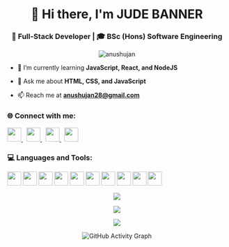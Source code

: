 <h1 align="center">👋 Hi there, I'm JUDE BANNER</h1>
<h3 align="center">🚀 Full-Stack Developer | 🎓 BSc (Hons) Software Engineering</h3>

<p align="center"> 
  <img src="https://komarev.com/ghpvc/?username=anushujan&label=Profile%20views&color=0e75b6&style=flat" alt="anushujan" />
</p>

- 🌱 I’m currently learning **JavaScript, React, and NodeJS**

- 💬 Ask me about **HTML, CSS, and JavaScript**

- 📫 Reach me at **[anushujan28@gmail.com](mailto:anushujan28@gmail.com)**

<h3 align="left">🌐 Connect with me:</h3>
<p align="left">
  <a href="https://www.linkedin.com/in/anushujansatkunarasa/" target="blank">
    <img src="https://img.shields.io/badge/LinkedIn-0077B5?style=for-the-badge&logo=linkedin&logoColor=white" height="32" />
  </a>&nbsp;
  <a href="https://twitter.com/anushujan" target="blank">
    <img src="https://img.shields.io/badge/Twitter-1DA1F2?style=for-the-badge&logo=twitter&logoColor=white" height="32" />
  </a>&nbsp;
  <a href="https://instagram.com/anushujansatkunarasa" target="blank">
    <img src="https://img.shields.io/badge/Instagram-E4405F?style=for-the-badge&logo=instagram&logoColor=white" height="32" />
  </a>&nbsp;
  <a href="https://www.youtube.com/channel/UC_sndH7eiQFJcikNSQ0QMHA" target="blank">
    <img src="https://img.shields.io/badge/YouTube-FF0000?style=for-the-badge&logo=youtube&logoColor=white" height="32" />
  </a>
</p>

<h3 align="left">💻 Languages and Tools:</h3>
<p align="left"> 
  <img src="https://img.shields.io/badge/HTML5-E34F26?style=for-the-badge&logo=html5&logoColor=white" height="32" />
  <img src="https://img.shields.io/badge/CSS3-1572B6?style=for-the-badge&logo=css3&logoColor=white" height="32" />
  <img src="https://img.shields.io/badge/JavaScript-%23323330.svg?style=for-the-badge&logo=javascript&logoColor=%23F7DF1E" height="32" />
  <img src="https://img.shields.io/badge/React-%2320232a.svg?style=for-the-badge&logo=react&logoColor=%2361DAFB" height="32" />
  <img src="https://img.shields.io/badge/Node.js-6DA55F?style=for-the-badge&logo=node.js&logoColor=white" height="32" />
  <img src="https://img.shields.io/badge/MySQL-%2300f.svg?style=for-the-badge&logo=mysql&logoColor=white" height="32" />
  <img src="https://img.shields.io/badge/PHP-777BB4?style=for-the-badge&logo=php&logoColor=white" height="32" />
  <img src="https://img.shields.io/badge/Java-%23ED8B00.svg?style=for-the-badge&logo=java&logoColor=white" height="32" />
  <img src="https://img.shields.io/badge/Figma-%23F24E1E.svg?style=for-the-badge&logo=figma&logoColor=white" height="32" />
  <img src="https://img.shields.io/badge/Canva-%2300C4CC.svg?style=for-the-badge&logo=Canva&logoColor=white" height="32" />
</p>

<p align="center">
  <img src="https://github-readme-stats.vercel.app/api?username=anushujan&theme=gotham&hide_border=true&include_all_commits=true&count_private=true" />
</p>

<p align="center">
  <img src="https://github-readme-streak-stats.herokuapp.com/?user=anushujan&theme=gotham&hide_border=true" />
</p>

<p align="center">
  <img src="https://github-readme-stats.vercel.app/api/top-langs/?username=anushujan&theme=gotham&hide_border=true&include_all_commits=true&count_private=true&layout=compact" />
</p>

<!-- GitHub Activity Graph -->
<p align="center">
  <img src="https://activity-graph.herokuapp.com/graph?username=anushujan&theme=react-dark&hide_border=true" alt="GitHub Activity Graph" />
</p>


